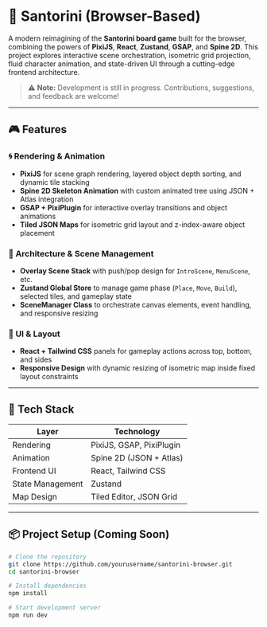 # 🌊 Santorini (Browser-Based)

A modern reimagining of the **Santorini board game** built for the browser, combining the powers of **PixiJS**, **React**, **Zustand**, **GSAP**, and **Spine 2D**. This project explores interactive scene orchestration, isometric grid projection, fluid character animation, and state-driven UI through a cutting-edge frontend architecture.

> ⚠️ **Note:** Development is still in progress. Contributions, suggestions, and feedback are welcome!

---

## 🎮 Features

### 🌀 Rendering & Animation
- **PixiJS** for scene graph rendering, layered object depth sorting, and dynamic tile stacking
- **Spine 2D Skeleton Animation** with custom animated tree using JSON + Atlas integration
- **GSAP + PixiPlugin** for interactive overlay transitions and object animations
- **Tiled JSON Maps** for isometric grid layout and z-index-aware object placement

### 🧠 Architecture & Scene Management
- **Overlay Scene Stack** with push/pop design for `IntroScene`, `MenuScene`, etc.
- **Zustand Global Store** to manage game phase (`Place`, `Move`, `Build`), selected tiles, and gameplay state
- **SceneManager Class** to orchestrate canvas elements, event handling, and responsive resizing

### 🧩 UI & Layout
- **React + Tailwind CSS** panels for gameplay actions across top, bottom, and sides
- **Responsive Design** with dynamic resizing of isometric map inside fixed layout constraints

---

## 🚀 Tech Stack

| Layer         | Technology                                      |
|---------------|--------------------------------------------------|
| Rendering     | PixiJS, GSAP, PixiPlugin                        |
| Animation     | Spine 2D (JSON + Atlas)                        |
| Frontend UI   | React, Tailwind CSS                            |
| State Management | Zustand                                      |
| Map Design    | Tiled Editor, JSON Grid                        |

---

## 📦 Project Setup (Coming Soon)

```bash
# Clone the repository
git clone https://github.com/yourusername/santorini-browser.git
cd santorini-browser

# Install dependencies
npm install

# Start development server
npm run dev

